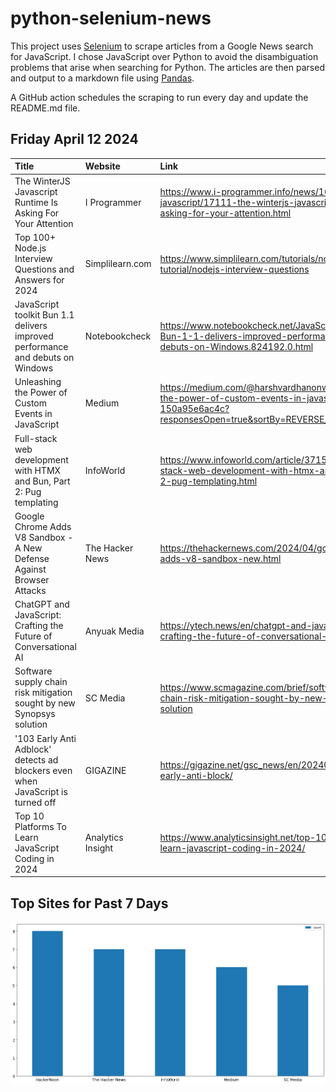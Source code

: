# python-selenium-news

This project uses [Selenium](https://www.seleniumhq.org/) to scrape articles from a Google News search for JavaScript.
I chose JavaScript over Python to avoid the disambiguation problems that arise when searching for Python.
The articles are then parsed and output to a markdown file using [Pandas](https://pandas.pydata.org/).

A GitHub action schedules the scraping to run every day and update the README.md file.

## Friday April 12 2024


| Title                                                                           | Website           | Link                                                                                                                                           |
|:--------------------------------------------------------------------------------|:------------------|:-----------------------------------------------------------------------------------------------------------------------------------------------|
| The WinterJS Javascript Runtime Is Asking For Your Attention                    | I Programmer      | https://www.i-programmer.info/news/167-javascript/17111-the-winterjs-javascript-runtime-is-asking-for-your-attention.html                      |
| Top 100+ Node.js Interview Questions and Answers for 2024                       | Simplilearn.com   | https://www.simplilearn.com/tutorials/nodejs-tutorial/nodejs-interview-questions                                                               |
| JavaScript toolkit Bun 1.1 delivers improved performance and debuts on Windows  | Notebookcheck     | https://www.notebookcheck.net/JavaScript-toolkit-Bun-1-1-delivers-improved-performance-and-debuts-on-Windows.824192.0.html                     |
| Unleashing the Power of Custom Events in JavaScript                             | Medium            | https://medium.com/@harshvardhanonweb/unleashing-the-power-of-custom-events-in-javascript-150a95e6ac4c?responsesOpen=true&sortBy=REVERSE_CHRON |
| Full-stack web development with HTMX and Bun, Part 2: Pug templating            | InfoWorld         | https://www.infoworld.com/article/3715122/full-stack-web-development-with-htmx-and-bun-part-2-pug-templating.html                              |
| Google Chrome Adds V8 Sandbox - A New Defense Against Browser Attacks           | The Hacker News   | https://thehackernews.com/2024/04/google-chrome-adds-v8-sandbox-new.html                                                                       |
| ChatGPT and JavaScript: Crafting the Future of Conversational AI                | Anyuak Media      | https://ytech.news/en/chatgpt-and-javascript-crafting-the-future-of-conversational-ai/                                                         |
| Software supply chain risk mitigation sought by new Synopsys solution           | SC Media          | https://www.scmagazine.com/brief/software-supply-chain-risk-mitigation-sought-by-new-synopsys-solution                                         |
| '103 Early Anti Adblock' detects ad blockers even when JavaScript is turned off | GIGAZINE          | https://gigazine.net/gsc_news/en/20240407-103-early-anti-block/                                                                                |
| Top 10 Platforms To Learn JavaScript Coding in 2024                             | Analytics Insight | https://www.analyticsinsight.net/top-10-platforms-to-learn-javascript-coding-in-2024/                                                          |
## Top Sites for Past 7 Days

![Graph of Top Sites](https://raw.githubusercontent.com/dan-mba/python-selenium-news/main/last-week.png)
